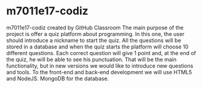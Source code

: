 # m7011e17-codiz
m7011e17-codiz created by GitHub Classroom
The main purpose of the project is offer a quiz platform about programming. 
In this one, the user should introduce a nickname to start the quiz. 
All the questions will be stored in a database and when the quiz starts the platform will choose 10 different questions. 
Each correct question will give 1 point and, at the end of the quiz, he will be able to see his punctuation.
That will be the main functionality, but in new versions we would like to introduce new questions and tools.
To the front-end and back-end development we will use HTML5 and NodeJS. MongoDB for the database.
